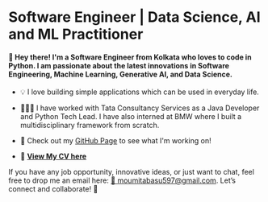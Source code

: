 # Software Engineer | Data Science, AI and ML Practitioner

#### 👋 Hey there! I'm a Software Engineer from Kolkata who loves to code in Python. I am passionate about the latest innovations in Software Engineering, Machine Learning, Generative AI, and Data Science.

- 💡 I love building simple applications which can be used in everyday life.
- 👩🏻‍💻 I have worked with Tata Consultancy Services as a Java Developer and Python Tech Lead. I have also interned at BMW where I built a multidisciplinary framework from scratch.

- 📂 Check out my [GitHub Page](https://github.com/MoumitaBasu) to see what I'm working on!  
- 📄 **[View My CV here](assets/CV_moumita_Basu.pdf)**

If you have any job opportunity, innovative ideas, or just want to chat, feel free to drop me an email here: [📧 moumitabasu597@gmail.com](https://mail.google.com/mail/?view=cm&fs=1&to=moumitabasu597@gmail.com).
Let’s connect and collaborate! 🤝
